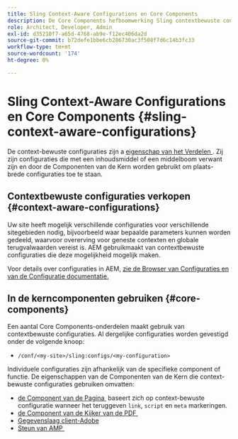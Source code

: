 ```yaml
---
title: Sling Context-Aware Configurations en Core Components
description: De Core Components hefboomwerking Sling contextbewuste configuraties voor bepaalde eigenschappen
role: Architect, Developer, Admin
exl-id: d35210f7-a65d-4768-ab9e-f12ec406da2d
source-git-commit: b72defe1bbe6cb286730ac3f508f7d6c14b3fc33
workflow-type: tm+mt
source-wordcount: '174'
ht-degree: 0%

---
```


# Sling Context-Aware Configurations en Core Components {#sling-context-aware-configurations}

De context-bewuste configuraties zijn a [&#x200B; eigenschap van het Verdelen &#x200B;](https://sling.apache.org/documentation/bundles/context-aware-configuration/context-aware-configuration.html). Zij zijn configuraties die met een inhoudsmiddel of een middelboom verwant zijn en door de Componenten van de Kern worden gebruikt om plaats-brede configuraties toe te staan.

## Contextbewuste configuraties verkopen {#context-aware-configurations}

Uw site heeft mogelijk verschillende configuraties voor verschillende sitegebieden nodig, bijvoorbeeld waar bepaalde parameters kunnen worden gedeeld, waarvoor overerving voor geneste contexten en globale terugvalwaarden vereist is. AEM gebruikmaakt van contextbewuste configuraties die deze mogelijkheid mogelijk maken.

Voor details over configuraties in AEM, [&#x200B; zie de Browser van Configuraties en van de Configuratie documentatie.](https://experienceleague.adobe.com/docs/experience-manager-cloud-service/implementing/developing/configurations.html?lang=nl-NL)

## In de kerncomponenten gebruiken {#core-components}

Een aantal Core Components-onderdelen maakt gebruik van contextbewuste configuraties. Al dergelijke configuraties worden gevestigd onder de volgende knoop:

* `/conf/<my-site>/sling:configs/<my-configuration>`

Individuele configuraties zijn afhankelijk van de specifieke component of functie. De eigenschappen van de Componenten van de Kern die context-bewuste configuraties gebruiken omvatten:

* [&#x200B; de Component van de Pagina &#x200B;](https://github.com/adobe/aem-core-wcm-components/tree/main/content/src/content/jcr_root/apps/core/wcm/components/page/v3/page#loading-of-context-aware-cssjs) baseert zich op context-bewuste configuratie wanneer het teruggeven `link`, `script` en `meta` markeringen.
* [&#x200B; de Component van de Kijker van de PDF &#x200B;](https://github.com/adobe/aem-core-wcm-components/tree/master/content/src/content/jcr_root/apps/core/wcm/components/pdfviewer/v1/pdfviewer#context-aware-config)
* [Gegevenslaag client-Adobe](/help/developing/data-layer/overview.md#installation-activation)
* [&#x200B; Steun van AMP &#x200B;](https://github.com/adobe/aem-core-wcm-components/tree/master/extensions/amp)
